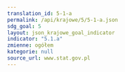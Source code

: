 ```yaml
---
translation_id: 5-1-a
permalink: /api/krajowe/5/5-1-a.json
sdg_goal: 5
layout: json_krajowe_goal_indicator
indicator: "5.1.a"
zmienne: ogółem
kategorie: null
source_url: www.stat.gov.pl
---
```

